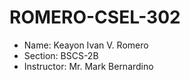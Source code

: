 # ROMERO-CSEL-302
- Name: Keayon Ivan V. Romero
- Section: BSCS-2B
- Instructor: Mr. Mark Bernardino

